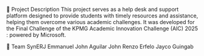 📌 Project Description
This project serves as a help desk and support platform designed to provide students with timely resources and assistance, helping them overcome various academic challenges.
It was developed for the Final Challenge of the KPMG Academic Innovation Challenge (AIC) 2025 : powered by Microsoft.

👥 Team SynERJ
Emmanuel John Aguilar
John Renzo Erfelo
Jayco Guingab
